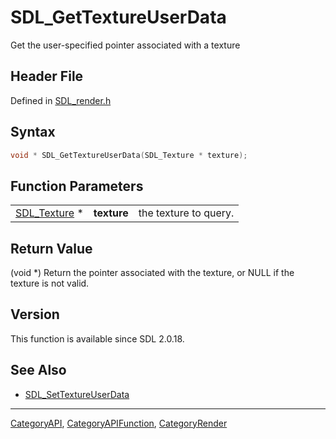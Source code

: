 # SDL_GetTextureUserData

Get the user-specified pointer associated with a texture

## Header File

Defined in [SDL_render.h](https://github.com/libsdl-org/SDL/blob/SDL2/include/SDL_render.h)

## Syntax

```c
void * SDL_GetTextureUserData(SDL_Texture * texture);
```

## Function Parameters

|                              |             |                       |
| ---------------------------- | ----------- | --------------------- |
| [SDL_Texture](SDL_Texture) * | **texture** | the texture to query. |

## Return Value

(void *) Return the pointer associated with the texture, or NULL if the
texture is not valid.

## Version

This function is available since SDL 2.0.18.

## See Also

- [SDL_SetTextureUserData](SDL_SetTextureUserData)






----
[CategoryAPI](CategoryAPI), [CategoryAPIFunction](CategoryAPIFunction), [CategoryRender](CategoryRender)

